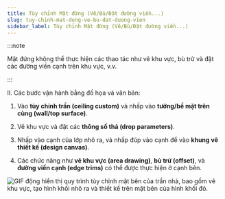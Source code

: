 ```yaml
---
title: Tùy chỉnh Mặt đứng (Vẽ/Bù/Đặt đường viền...)
slug: tuy-chinh-mat-dung-ve-bu-dat-duong-vien
sidebar_label: Tùy chỉnh Mặt đứng (Vẽ/Bù/Đặt đường viền...)
---
```


:::note

Mặt đứng không thể thực hiện các thao tác như vẽ khu vực, bù trừ và đặt các đường viền cạnh trên khu vực, v.v.

:::

II. Các bước vận hành bằng đồ họa và văn bản:

1. Vào **tùy chỉnh trần (ceiling custom)** và nhấp vào **tường/bề mặt trên cùng (wall/top surface)**.

2. Vẽ khu vực và đặt các **thông số thả (drop parameters)**.

3. Nhấp vào cạnh của lớp nhô ra, và nhấp đúp vào cạnh để vào **khung vẽ thiết kế (design canvas)**.

4. Các chức năng như **vẽ khu vực (area drawing)**, **bù trừ (offset)**, và **đường viền cạnh (edge trims)** có thể được thực hiện ở cạnh bên.

![GIF động hiển thị quy trình tùy chỉnh mặt bên của trần nhà, bao gồm vẽ khu vực, tạo hình khối nhô ra và thiết kế trên mặt bên của hình khối đó.](https://storage.googleapis.com/jegavn_kb/images/1c65e32f-b9b8-47cd-b43e-6b347099ca01.gif)